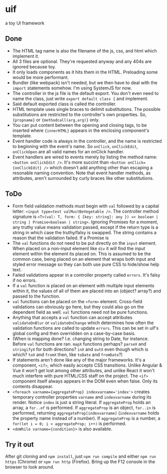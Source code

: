 # uif
a toy UI framework

## Done

* The HTML tag name is also the filename of the js, css, and html which implement it. 
* All 3 files are optional. They're requested anyway and any 404s are ignored because toy.
* It only loads components as it hits them in the HTML. Preloading some would be more performant.
* Bundler (like webpack) isn't needed, but we then have to deal with the `import` statements somehow. I'm using SystemJS for now.
* The controller in the js file is the default export. You don't even need to name the class, just write `export default class {` and implement.
* Said default exported class is called the controller.
* HTML template uses single braces to delimit substitutions. The possible substitutions are restricted to the controller's own properties. So, `{propname}` or `{methodcall(arg,arg)}` only. 
* You can put content between the opening and closing tags, to be inserted where `{innerHTML}` appears in the enclosing component's template.
* Event handler code is always in the controller, and the name is restricted to beginning with the event's name.  So `onClick`, `onClickEdit`, `onClickOpen` are all valid names for an onClick handler.
* Event handlers are wired to events merely by listing the method name: `<button onClickEdit />`.  It's more succint than `<button onClick={onClickEdit} />` which doesn't add anything other than escaping a resonable naming convention.  Note that event handler methods, as attributes, aren't surrounded by curly braces like other substitutions.

## ToDo 

* Form field validation methods must begin with `val` followed by a capital letter: `<input type=text valMustBeVegetable />`.  The controller method signature is `<T>(val: T, form: { [key: string]: any }) => boolean | string | Promise<boolean | string>`.  Ignoring Promises for a moment, any truthy value means validation passed, except if the return type is a string in which case the truthy/falsy is swapped.  The string contains a reason that the validation failed.  If a Promise is  
* The `val` functions do not need to be put directly on the `input` element.  When placed on a non-input element like `div` it will find the input element within the element its placed on. This is assumed to be the common case, being placed on an element that wraps both input and styled error message so they can both use pure CSS to hide/show help text.
* Failed validations appear in a controller property called `errors`.  It's falsy if no errors.
* If a `val` function is placed on an element with multiple input elements within it, the values of all of them are placed into an (object? array?) and passed to the function.
* `val` functions can be placed on the `<form>` element.  Cross-field validations can obviously go here, but they could also go on the dependent field as well.  `val` functions need not be pure functions.
* Anything that accepts a `val` function can accept attributes `validateOnBlur` or `validateOnChange` which determines how often the validation functions are called to update `errors`. This can be set in uif's global config and then overridden on a case-by-case basis.
* (When is mapping done?  I.e. changing string to Date, for instance.  Before `val` functions are ran. `mapX` functions perhaps? `parseX` and `stringifyX` for both directions? `inX` and `outX` even though which is which? `toX` and `fromX` then, like `toDate` and `fromDate`?) 
* If statements aren't done like any of the major frameworks.  It's a component, `<if>`, which easily accepts CSS transitions.  Unlike Angular & Vue it won't get lost among other attributes, and unlike React it won't much interfere with pure HTML/CSS staff on the project.  The `<if>` component itself always appears in the DOM even when false. Only its contents disappear.  
*  `<foreach varname={aggregateProp} indexvarname='index'>` creates temporary controller properties `varname` and `indexvarname` during its render.  Notice `index` is just a string literal. If `aggregateProp` holds an array, a `for..of` is performed.  If `aggregateProp` is an object, `for..in` is performed, returning `aggregateProp[indexvarname]` (`indexvarname` holds the property name instead of a number).  If `aggregateProp` is a number, a `for(let i = 0; i < aggregateProp; i++)` is performed.
* `<doWhile varname={condition}>` is also available.

## Try it out

After git cloning and `npm install`, just `npm run compile` and either `npm run https` (Chrome) or `npm run http` (Firefox).  Bring up the F12 console in the browser to look around. 
